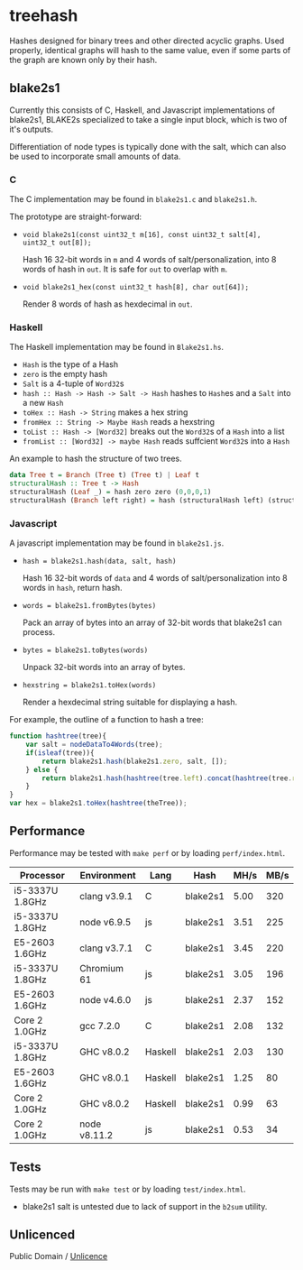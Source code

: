 # treehash

Hashes designed for binary trees and other directed acyclic graphs.
Used properly, identical graphs will hash to the same value,
even if some parts of the graph are known only by their hash.

## blake2s1

Currently this consists of C, Haskell, and Javascript implementations of blake2s1,
BLAKE2s specialized to take a single input block, which is two of it's outputs.

Differentiation of node types is typically done with the salt,
which can also be used to incorporate small amounts of data.

### C

The C implementation may be found in `blake2s1.c` and `blake2s1.h`.

The prototype are straight-forward:

* `void blake2s1(const uint32_t m[16], const uint32_t salt[4], uint32_t out[8]);`

  Hash 16 32-bit words in `m` and 4 words of salt/personalization, into 8 words of hash in `out`.
  It is safe for `out` to overlap with `m`.

* `void blake2s1_hex(const uint32_t hash[8], char out[64]);`

  Render 8 words of hash as hexdecimal in `out`.

### Haskell

The Haskell implementation may be found in `Blake2s1.hs`.

* `Hash` is the type of a Hash
* `zero` is the empty hash
* `Salt` is a 4-tuple of `Word32`s
* `hash :: Hash -> Hash -> Salt -> Hash` hashes to `Hash`es and a `Salt` into a new `Hash`
* `toHex :: Hash -> String` makes a hex string
* `fromHex :: String -> Maybe Hash` reads a hexstring
* `toList :: Hash -> [Word32]` breaks out the `Word32`s of a `Hash` into a list
* `fromList :: [Word32] -> maybe Hash` reads suffcient `Word32`s into a `Hash`

An example to hash the structure of two trees.

```haskell
data Tree t = Branch (Tree t) (Tree t) | Leaf t
structuralHash :: Tree t -> Hash
structuralHash (Leaf _) = hash zero zero (0,0,0,1)
structuralHash (Branch left right) = hash (structuralHash left) (structuralHash right) (0,0,0,0)
```

### Javascript

A javascript implementation may be found in `blake2s1.js`.

* `hash = blake2s1.hash(data, salt, hash)`

  Hash 16 32-bit words of `data` and 4 words of salt/personalization into 8 words in `hash`, return hash.

* `words = blake2s1.fromBytes(bytes)`

  Pack an array of bytes into an array of 32-bit words that blake2s1 can process.

* `bytes = blake2s1.toBytes(words)`

  Unpack 32-bit words into an array of bytes.

* `hexstring = blake2s1.toHex(words)`

  Render a hexdecimal string suitable for displaying a hash.

For example, the outline of a function to hash a tree:

```js
function hashtree(tree){
	var salt = nodeDataTo4Words(tree);
	if(isleaf(tree)){
		return blake2s1.hash(blake2s1.zero, salt, []);
	} else {
		return blake2s1.hash(hashtree(tree.left).concat(hashtree(tree.right)), salt, []);
	}
}
var hex = blake2s1.toHex(hashtree(theTree));
```

## Performance

Performance may be tested with `make perf` or by loading `perf/index.html`.

|    Processor    | Environment  | Lang    |   Hash   | MH/s | MB/s |
| --------------- | ------------ | ------- | -------- | ---- | ---- |
| i5-3337U 1.8GHz | clang v3.9.1 | C       | blake2s1 | 5.00 | 320  |
| i5-3337U 1.8GHz | node v6.9.5  | js      | blake2s1 | 3.51 | 225  |
| E5-2603 1.6GHz  | clang v3.7.1 | C       | blake2s1 | 3.45 | 220  |
| i5-3337U 1.8GHz | Chromium 61  | js      | blake2s1 | 3.05 | 196  |
| E5-2603 1.6GHz  | node v4.6.0  | js      | blake2s1 | 2.37 | 152  |
| Core 2 1.0GHz   | gcc 7.2.0    | C       | blake2s1 | 2.08 | 132  |
| i5-3337U 1.8GHz | GHC v8.0.2   | Haskell | blake2s1 | 2.03 | 130  |
| E5-2603 1.6GHz  | GHC v8.0.1   | Haskell | blake2s1 | 1.25 |  80  |
| Core 2 1.0GHz   | GHC v8.0.2   | Haskell | blake2s1 | 0.99 |  63  |
| Core 2 1.0GHz   | node v8.11.2 | js      | blake2s1 | 0.53 |  34  |

## Tests

Tests may be run with `make test` or by loading `test/index.html`.

* blake2s1 salt is untested due to lack of support in the `b2sum` utility.

## Unlicenced

Public Domain / [Unlicence](https://unlicence.org/)
